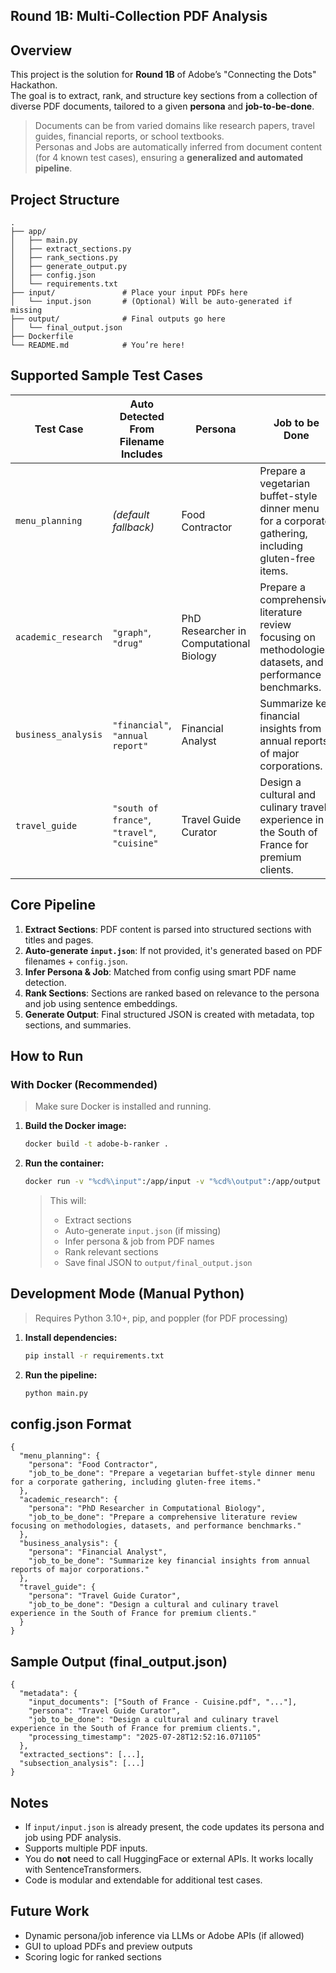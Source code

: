 
##  Round 1B: Multi-Collection PDF Analysis

##  Overview

This project is the solution for **Round 1B** of Adobe’s "Connecting the Dots" Hackathon.  
The goal is to extract, rank, and structure key sections from a collection of diverse PDF documents, tailored to a given **persona** and **job-to-be-done**.

>  Documents can be from varied domains like research papers, travel guides, financial reports, or school textbooks.  
>  Personas and  Jobs are automatically inferred from document content (for 4 known test cases), ensuring a **generalized and automated pipeline**.



##  Project Structure

```
.
├── app/
│   ├── main.py
│   ├── extract_sections.py
│   ├── rank_sections.py
│   ├── generate_output.py
│   ├── config.json
│   └── requirements.txt
├── input/               # Place your input PDFs here
│   └── input.json       # (Optional) Will be auto-generated if missing
├── output/              # Final outputs go here
│   └── final_output.json
├── Dockerfile
└── README.md            # You’re here!
```



##  Supported Sample Test Cases

| Test Case           | Auto Detected From Filename Includes         | Persona                          | Job to be Done |
|---------------------|-----------------------------------------------|----------------------------------|----------------|
| `menu_planning`      | _(default fallback)_                         | Food Contractor                  | Prepare a vegetarian buffet-style dinner menu for a corporate gathering, including gluten-free items. |
| `academic_research`  | `"graph"`, `"drug"`                          | PhD Researcher in Computational Biology | Prepare a comprehensive literature review focusing on methodologies, datasets, and performance benchmarks. |
| `business_analysis`  | `"financial"`, `"annual report"`             | Financial Analyst                | Summarize key financial insights from annual reports of major corporations. |
| `travel_guide`       | `"south of france"`, `"travel"`, `"cuisine"` | Travel Guide Curator             | Design a cultural and culinary travel experience in the South of France for premium clients. |



##  Core Pipeline

1. **Extract Sections**: PDF content is parsed into structured sections with titles and pages.
2. **Auto-generate `input.json`**: If not provided, it's generated based on PDF filenames + `config.json`.
3. **Infer Persona & Job**: Matched from config using smart PDF name detection.
4. **Rank Sections**: Sections are ranked based on relevance to the persona and job using sentence embeddings.
5. **Generate Output**: Final structured JSON is created with metadata, top sections, and summaries.



##  How to Run

###  With Docker (Recommended)

>  Make sure Docker is installed and running.

1. **Build the Docker image:**
   ```bash
   docker build -t adobe-b-ranker .
   ```

2. **Run the container:**
   ```bash
   docker run -v "%cd%\input":/app/input -v "%cd%\output":/app/output adobe-b-ranker
   ```

   >  This will:
   > - Extract sections
   > - Auto-generate `input.json` (if missing)
   > - Infer persona & job from PDF names
   > - Rank relevant sections
   > - Save final JSON to `output/final_output.json`



##  Development Mode (Manual Python)

> Requires Python 3.10+, pip, and poppler (for PDF processing)

1. **Install dependencies:**
   ```bash
   pip install -r requirements.txt
   ```

2. **Run the pipeline:**
   ```bash
   python main.py
   ```



##  config.json Format

```
{
  "menu_planning": {
    "persona": "Food Contractor",
    "job_to_be_done": "Prepare a vegetarian buffet-style dinner menu for a corporate gathering, including gluten-free items."
  },
  "academic_research": {
    "persona": "PhD Researcher in Computational Biology",
    "job_to_be_done": "Prepare a comprehensive literature review focusing on methodologies, datasets, and performance benchmarks."
  },
  "business_analysis": {
    "persona": "Financial Analyst",
    "job_to_be_done": "Summarize key financial insights from annual reports of major corporations."
  },
  "travel_guide": {
    "persona": "Travel Guide Curator",
    "job_to_be_done": "Design a cultural and culinary travel experience in the South of France for premium clients."
  }
}
```



##  Sample Output (final_output.json)

```
{
  "metadata": {
    "input_documents": ["South of France - Cuisine.pdf", "..."],
    "persona": "Travel Guide Curator",
    "job_to_be_done": "Design a cultural and culinary travel experience in the South of France for premium clients.",
    "processing_timestamp": "2025-07-28T12:52:16.071105"
  },
  "extracted_sections": [...],
  "subsection_analysis": [...]
}
```



##  Notes

- If `input/input.json` is already present, the code updates its persona and job using PDF analysis.
- Supports multiple PDF inputs.
- You do **not** need to call HuggingFace or external APIs. It works locally with SentenceTransformers.
- Code is modular and extendable for additional test cases.



##  Future Work

- Dynamic persona/job inference via LLMs or Adobe APIs (if allowed)
- GUI to upload PDFs and preview outputs
- Scoring logic for ranked sections



